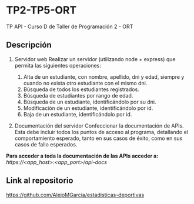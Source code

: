 # TP2-TP5-ORT
TP API - Curso D de Taller de Programación 2 - ORT

## Descripción

1. Servidor web
Realizar un servidor (utilizando node + express) que permita las siguientes operaciones:
   1. Alta de un estudiante, con nombre, apellido, dni y edad, siempre y cuando no exista otro estudiante con el mismo dni.
   2. Búsqueda de todos los estudiantes registrados.
   3. Búsqueda de estudiantes por rango de edad.
   4. Búsqueda de un estudiante, identificándolo por su dni.
   5. Modificación de un estudiante, identificándolo por id.
   6. Baja de un estudiante, identificándolo por id.
   
2. Documentación del servidor 
Confeccionar la documentación de APIs. Esta debe incluir todos los puntos de acceso al programa, detallando el comportamiento esperado, tanto en sus casos de éxito, como en sus casos de fallo esperados.
   
**Para acceder a toda la documentación de las APIs acceder a:**
_https://<app_host>:<app_port>/api-docs_

## Link al repositorio
https://github.com/AlejoMGarcia/estadisticas-deportivas

